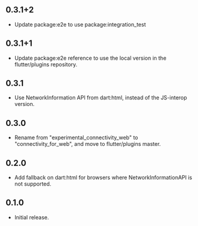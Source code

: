 ## 0.3.1+2

* Update package:e2e to use package:integration_test

## 0.3.1+1

* Update package:e2e reference to use the local version in the flutter/plugins
  repository.

## 0.3.1

* Use NetworkInformation API from dart:html, instead of the JS-interop version.

## 0.3.0

* Rename from "experimental_connectivity_web" to "connectivity_for_web", and move to flutter/plugins master.

## 0.2.0

* Add fallback on dart:html for browsers where NetworkInformationAPI is not supported.

## 0.1.0

* Initial release.
